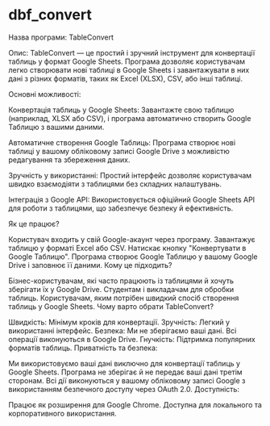 # dbf_convert
Назва програми: TableConvert

Опис: TableConvert — це простий і зручний інструмент для конвертації таблиць у формат Google Sheets. Програма дозволяє користувачам легко створювати нові таблиці в Google Sheets і завантажувати в них дані з різних форматів, таких як Excel (XLSX), CSV, або інші таблиці.

Основні можливості:

Конвертація таблиць у Google Sheets:
Завантажте свою таблицю (наприклад, XLSX або CSV), і програма автоматично створить Google Таблицю з вашими даними.

Автоматичне створення Google Таблиць:
Програма створює нові таблиці у вашому обліковому записі Google Drive з можливістю редагування та збереження даних.

Зручність у використанні:
Простий інтерфейс дозволяє користувачам швидко взаємодіяти з таблицями без складних налаштувань.

Інтеграція з Google API:
Використовується офіційний Google Sheets API для роботи з таблицями, що забезпечує безпеку й ефективність.

Як це працює?

Користувач входить у свій Google-акаунт через програму.
Завантажує таблицю у форматі Excel або CSV.
Натискає кнопку "Конвертувати в Google Таблицю".
Програма створює Google Таблицю у вашому Google Drive і заповнює її даними.
Кому це підходить?

Бізнес-користувачам, які часто працюють із таблицями й хочуть зберігати їх у Google Drive.
Студентам і викладачам для обробки таблиць.
Користувачам, яким потрібен швидкий спосіб створення таблиць у Google Sheets.
Чому варто обрати TableConvert?

Швидкість: Мінімум кроків для конвертації.
Зручність: Легкий у використанні інтерфейс.
Безпека: Ми не зберігаємо ваші дані. Всі операції виконуються в Google Drive.
Гнучкість: Підтримка популярних форматів таблиць.
Приватність та безпека:

Ми використовуємо ваші дані виключно для конвертації таблиць у Google Sheets.
Програма не зберігає й не передає ваші дані третім сторонам.
Всі дії виконуються у вашому обліковому записі Google з використанням безпечного доступу через OAuth 2.0.
Доступність:

Працює як розширення для Google Chrome.
Доступна для локального та корпоративного використання.
